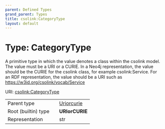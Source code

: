 ```yaml
---
parent: Defined Types
grand_parent: Types
title: csolink:CategoryType
layout: default
---
```


# Type: CategoryType


A primitive type in which the value denotes a class within the csolink model. The value must be a URI or a CURIE. In a Neo4j representation, the value should be the CURIE for the csolink class, for example csolink:Service. For an RDF representation, the value should be a URI such as https://w3id.org/csolink/vocab/Service

URI: [csolink:CategoryType](https://w3id.org/csolink/vocab/CategoryType)

|  |  |  |
| --- | --- | --- |
| Parent type | | [Uriorcurie](types/Uriorcurie.md) |
| Root (builtin) type | | **URIorCURIE** |
| Representation | | str |
